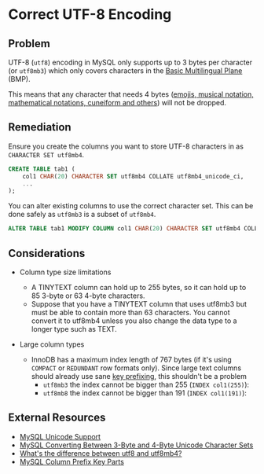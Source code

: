 # Correct UTF-8 Encoding

## Problem

UTF-8 (`utf8`) encoding in MySQL only supports up to 3 bytes per character (or `utf8mb3`) which only covers characters in the  [Basic Multilingual Plane](https://en.wikipedia.org/wiki/Plane_(Unicode)#Basic_Multilingual_Plane) (BMP).

This means that any character that needs 4 bytes ([emojis, musical notation, mathematical notations, cuneiform and others](https://en.wikipedia.org/wiki/Plane_(Unicode)#Overview)) will not be dropped.

## Remediation

Ensure you create the columns you want to store UTF-8 characters in as `CHARACTER SET utf8mb4`.

```sql
CREATE TABLE tab1 (
    col1 CHAR(20) CHARACTER SET utf8mb4 COLLATE utf8mb4_unicode_ci,
    ...
);
```

You can alter existing columns to use the correct character set. This can be done safely as `utf8mb3` is a subset of `utf8mb4`.

```sql
ALTER TABLE tab1 MODIFY COLUMN col1 CHAR(20) CHARACTER SET utf8mb4 COLLATE utf8mb4_unicode_ci;
```

## Considerations

* Column type size limitations
    - A TINYTEXT column can hold up to 255 bytes, so it can hold up to 85 3-byte or 63 4-byte characters.
    - Suppose that you have a TINYTEXT column that uses utf8mb3 but must be able to contain more than 63 characters. You cannot convert it to utf8mb4 unless you also change the data type to a longer type such as TEXT.

* Large column types
    * InnoDB has a maximum index length of 767 bytes (if it's using `COMPACT` or `REDUNDANT` row formats only). Since large text columns should already use sane [key prefixing](https://dev.mysql.com/doc/refman/8.0/en/create-index.html#create-index-column-prefixes), this shouldn't be a problem 
      * `utf8mb3` the index cannot be bigger than 255 (`INDEX col1(255)`):
      * `utf8mb8` the index cannot be bigger than 191 (`INDEX col1(191)`):
    

## External Resources

* [MySQL Unicode Support](https://dev.mysql.com/doc/refman/8.0/en/charset-unicode.html)
* [MySQL Converting Between 3-Byte and 4-Byte Unicode Character Sets](https://dev.mysql.com/doc/refman/8.0/en/charset-unicode-conversion.html)
* [What's the difference between utf8 and utf8mb4?](https://www.eversql.com/mysql-utf8-vs-utf8mb4-whats-the-difference-between-utf8-and-utf8mb4/)
* [MySQL Column Prefix Key Parts](https://dev.mysql.com/doc/refman/8.0/en/create-index.html#create-index-column-prefixes)